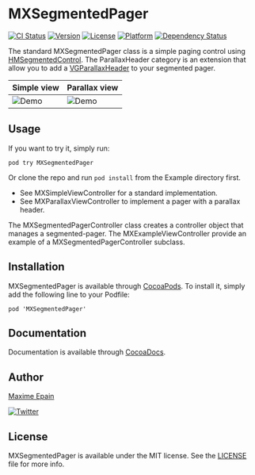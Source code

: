 # MXSegmentedPager

[![CI Status](http://img.shields.io/travis/maxep/MXSegmentedPager.svg?style=flat)](https://travis-ci.org/maxep/MXSegmentedPager)
[![Version](https://img.shields.io/cocoapods/v/MXSegmentedPager.svg?style=flat)](http://cocoadocs.org/docsets/MXSegmentedPager)
[![License](https://img.shields.io/cocoapods/l/MXSegmentedPager.svg?style=flat)](http://cocoadocs.org/docsets/MXSegmentedPager)
[![Platform](https://img.shields.io/cocoapods/p/MXSegmentedPager.svg?style=flat)](http://cocoadocs.org/docsets/MXSegmentedPager)
[![Dependency Status](https://www.versioneye.com/objective-c/mxsegmentedpager/1.0/badge.svg)](https://www.versioneye.com/objective-c/mxsegmentedpager)

The standard MXSegmentedPager class is a simple paging control using [HMSegmentedControl](https://github.com/HeshamMegid/HMSegmentedControl). The ParallaxHeader category is an extension that allow you to add a [VGParallaxHeader](https://github.com/stoprocent/VGParallaxHeader) to your segmented pager.


|           Simple view         |           Parallax view         |
|-------------------------------|---------------------------------|
|![Demo](Example/SimpleView.gif)|![Demo](Example/ParallaxView.gif)|


## Usage

If you want to try it, simply run:
```
pod try MXSegmentedPager
```
Or clone the repo and run `pod install` from the Example directory first. 

+ See MXSimpleViewController for a standard implementation.
+ See MXParallaxViewController to implement a pager with a parallax header.

The MXSegmentedPagerController class creates a controller object that manages a segmented-pager. The MXExampleViewController provide an example of a MXSegmentedPagerController subclass.

## Installation

MXSegmentedPager is available through [CocoaPods](https://cocoapods.org/pods/MXSegmentedPager). To install
it, simply add the following line to your Podfile:

```
pod 'MXSegmentedPager'
````

## Documentation

Documentation is available through [CocoaDocs](http://cocoadocs.org/docsets/MXSegmentedPager/).
                                               
## Author

[Maxime Epain](http://maxep.github.io)

[![Twitter](https://img.shields.io/badge/twitter-%40MaximeEpain-blue.svg?style=flat)](https://twitter.com/MaximeEpain)
                                               
## License
                                               
MXSegmentedPager is available under the MIT license. See the [LICENSE](LICENSE) file for more info.
